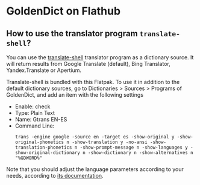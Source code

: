 # GoldenDict on Flathub

## How to use the translator program `translate-shell`?

You can use the [translate-shell](https://github.com/soimort/translate-shell) translator program as a dictionary source. It will return results from Google Translate (default), Bing Translator, Yandex.Translate or Apertium.

Translate-shell is bundled with this Flatpak. To use it in addition to the default dictionary sources, go to Dictionaries > Sources > Programs of GoldenDict, and add an item with the following settings


- Enable: check
- Type: Plain Text
- Name: Gtrans EN-ES
- Command Line:
  ````shell
  trans -engine google -source en -target es -show-original y -show-original-phonetics n -show-translation y -no-ansi -show-translation-phonetics n -show-prompt-message n -show-languages y -show-original-dictionary n -show-dictionary n -show-alternatives n "%GDWORD%"
  ````

Note that you should adjust the language parameters according to your needs, according to [its documentation](https://www.soimort.org/translate-shell/#usage).
